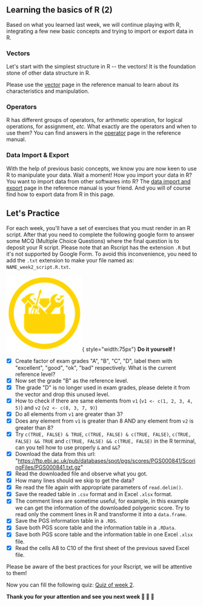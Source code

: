 ## Learning the basics of R (2)

Based on what you learned last week, we will continue playing with R,
integrating a few new basic concepts and trying to import or export data in R.

### Vectors

Let's start with the simplest structure in R -- the vectors!
It is the foundation stone of other data structure in R.

Please use the [vector](r01_vectors.md) page in the reference manual to learn about its characteristics and manipulation.

### Operators

R has different groups of operators, for arthmetic operation, for logical operations, for assignment, *etc.*
What exactly are the operators and when to use them?
You can find answers in the [operator](r02_operators.md) page in the reference manual.

### Data Import & Export

With the help of previous basic concepts, we know you are now keen to use R to manipulate your data.
Wait a moment! How you import your data in R? You want to import data from other softwares into R?
The [data import and export](r07_data_import_export.md) page in the reference manual is your friend.
And you will of course find how to export data from R in this page.


## Let's Practice

For each week, you'll have a set of exercises that you must render in an R script. 
After that you need to complete the following google form to answer some MCQ (Multiple
Choice Questions) where the final question is to deposit your R script.
Please note that an Rscript has the extension `.R` but it's not supported by Google Form.
To avoid this inconvenience, you need to add the `.txt` extension to make your file named as: `NAME_week2_script.R.txt`. 

![](images/toolbox-do-it-yourself.png){ style="width:75px"} **Do it yourself !**

- [x] Create factor of exam grades "A", "B", "C", "D", label them with "excellent", "good", "ok", "bad" respectively. What is the current reference level?
- [x] Now set the grade "B" as the reference level.
- [x] The grade "D" is no longer used in exam grades, please delete it from the vector and drop this unused level.
- [x] How to check if there are same elements from `v1` (`v1 <- c(1, 2, 3, 4, 5)`) and `v2` (`v2 <- c(8, 3, 7, 9)`)
- [x] Do all elements from `v1` are greater than 3?
- [x] Does any element from `v1` is greater than 8 AND any element from `v2` is greater than 8?
- [x] Try `c(TRUE, FALSE) & TRUE`, `c(TRUE, FALSE) & c(TRUE, FALSE)`, `c(TRUE, FALSE) && TRUE` and
`c(TRUE, FALSE) && c(TRUE, FALSE)` in the R terminal, can you tell how to use properly `&` and `&&`? 
- [x] Download the data from this url:
"https://ftp.ebi.ac.uk/pub/databases/spot/pgs/scores/PGS000841/ScoringFiles/PGS000841.txt.gz"
- [x] Read the downloaded file and observe what you got.
- [x] How many lines should we skip to get the data?
- [x] Re read the file again with appropriate parameters of `read.delim()`.
- [x] Save the readed table in `.csv` format and in Excel `.xlsx` format.
- [x] The comment lines are sometime useful, for example, in this example we can get the information of the downloaded polygenic score. Try to read only the comment lines in R and transforme it into a `data.frame`.
- [x] Save the PGS information table in a `.RDS`.
- [x] Save both PGS score table and the information table in a `.RData`.
- [x] Save both PGS score table and the information table in one Excel `.xlsx` file.
- [x] Read the cells A8 to C10 of the first sheet of the previous saved Excel file.

Please be aware of the best practices for your Rscript, we will be attentive to them!

Now you can fill the following quiz: [Quiz of week 2](https://forms.gle/GX4gkqkARvns1mrU6).


**Thank you for your attention and see you next week :clap: :clap: :clap:**